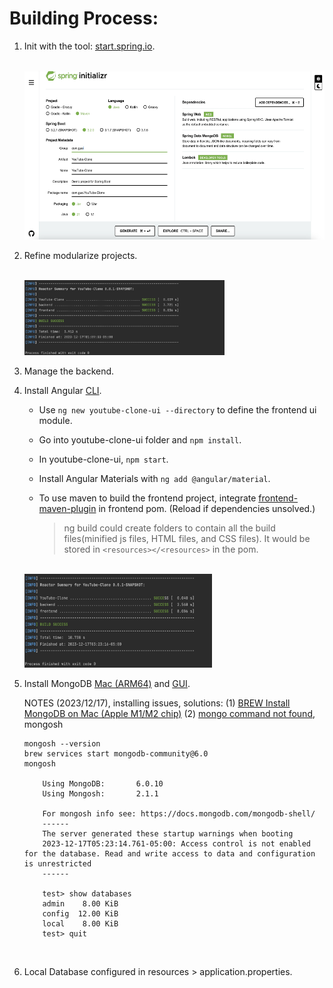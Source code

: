 # Building Process:

1. Init with the tool: [start.spring.io](https://start.spring.io).

   <br>

   <img src="./assets/Springboot Initialize.jpg" alt="Employee data" width="500" height="270" title="None">
2. Refine modularize projects.

   <br>

   <img src="./assets/Module Init.jpg" alt="Employee data" width="320" height="120" title="None">
3. Manage the backend.
5. Install Angular [CLI](https://angular.io/cli).

   - Use `ng new youtube-clone-ui --directory` to define the frontend ui module.
   - Go into youtube-clone-ui folder and `npm install`.
   - In youtube-clone-ui, `npm start`.
   - Install Angular Materials with `ng add @angular/material`.
   - To use maven to build the frontend project, integrate [frontend-maven-plugin](https://mvnrepository.com/artifact/com.github.eirslett/frontend-maven-plugin/1.12.0) in frontend pom. (Reload if dependencies unsolved.)

     > ng build could create folders to contain all the build files(minified js files, HTML files, and CSS files). It would be stored in `<resources></<resources>` in the pom.
     >

   <br>

   <img src="./assets/Init BackFront.jpg" alt="Employee data" width="300" height="150" title="None">
6. Install MongoDB [Mac (ARM64)](https://www.mongodb.com/try/download/community) and [GUI](https://www.mongodb.com/try/download/compass).

   NOTES (2023/12/17), installing issues, solutions:
   (1) [BREW Install MongoDB on Mac (Apple M1/M2 chip)](https://www.youtube.com/watch?v=UQbZADfCqjs)
   (2) [mongo command not found](https://www.youtube.com/watch?v=xVOAVIumuJk), mongosh

   ```
   mongosh --version
   brew services start mongodb-community@6.0
   mongosh

       Using MongoDB:		6.0.10
       Using Mongosh:		2.1.1

       For mongosh info see: https://docs.mongodb.com/mongodb-shell/
       ------
       The server generated these startup warnings when booting
       2023-12-17T05:23:14.761-05:00: Access control is not enabled for the database. Read and write access to data and configuration is unrestricted
       ------

       test> show databases
       admin    8.00 KiB
       config  12.00 KiB
       local    8.00 KiB
       test> quit
   ```
   <br>


7. Local Database configured in resources > application.properties.  
